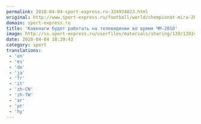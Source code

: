 ```yaml
---
permalink: 2018-04-04-sport-express.ru-334934823.html
original: http://www.sport-express.ru/football/world/chempionat-mira-2018/news/kavenagi-budet-rabotat-na-televidenii-vo-vremya-chm-2018-1392420/
domain: sport-express.ru
title: 'Кавенаги будет работать на телевидении во время ЧМ-2018'
image: http://ss.sport-express.ru/userfiles/materials/sharing/139/1392420.jpg
date: 2018-04-04 18:39:43
category: sport
translations: 
 - 'en'
 - 'es'
 - 'de'
 - 'ja'
 - 'fr'
 - 'it'
 - 'zh-CN'
 - 'zh-TW'
 - 'ar'
 - 'pt'
 - 'hy'
---
```


